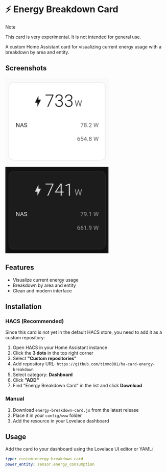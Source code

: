 # ⚡ Energy Breakdown Card

> [!NOTE]
> This card is very experimental. It is not intended for general use.

A custom Home Assistant card for visualizing current energy usage with a breakdown by area and entity.

## Screenshots

![Energy Breakdown Card - Light](https://raw.githubusercontent.com/timmo001/ha-card-energy-breakdown/main/docs/screenshot-light.png)
![Energy Breakdown Card - Dark](https://raw.githubusercontent.com/timmo001/ha-card-energy-breakdown/main/docs/screenshot-dark.png)

## Features

- Visualize current energy usage
- Breakdown by area and entity
- Clean and modern interface

## Installation

### HACS (Recommended)

Since this card is not yet in the default HACS store, you need to add it as a custom repository:

1. Open HACS in your Home Assistant instance
2. Click the **3 dots** in the top right corner
3. Select **"Custom repositories"**
4. Add repository URL: `https://github.com/timmo001/ha-card-energy-breakdown`
5. Select category: **Dashboard**
6. Click **"ADD"**
7. Find "Energy Breakdown Card" in the list and click **Download**

### Manual

1. Download `energy-breakdown-card.js` from the latest release
2. Place it in your `config/www` folder
3. Add the resource in your Lovelace dashboard

## Usage

Add the card to your dashboard using the Lovelace UI editor or YAML:

```yaml
type: custom:energy-breakdown-card
power_entity: sensor.energy_consumption
```
